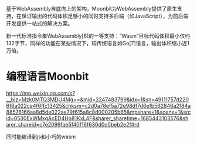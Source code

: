 




基于WebAssembly自底向上的架构，Moonbit为WebAssembly提供了原生支持，在保证输出的代码体积足够小的同时支持多后端（如JavaScript），为前后端开发提供一站式的解决方案。



新一代标准指令集WebAssembly[6]的一等支持：“Wasm”目标代码体积最小仅约132字节，同样的功能在某些情况下，较传统语言如Go[7]语言，输出体积缩小近1万倍。





# 编程语言Moonbit
https://mp.weixin.qq.com/s?__biz=Mzk0MTQ3MDU4Mg==&mid=2247483799&idx=1&sn=49111757d2206f6a022ce4f6ffc13425&chksm=c2d0a78ef5a72e98df7d6efb562846a2f84a88576166aa8d5de022ae79f615a8c8d000205b65&mpshare=1&scene=1&srcid=0530ExWMxgAcED4Ho81KxL4F&sharer_sharetime=1685443103576&sharer_shareid=c7e2099fae5f40f16f630d0c0beb2e2f#rd








同时能编译到js和小巧的wasm
















